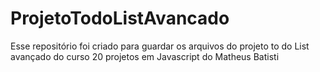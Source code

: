 # ProjetoTodoListAvancado
 Esse repositório foi criado para guardar os arquivos do projeto to do List avançado do curso 20 projetos em Javascript do Matheus Batisti
